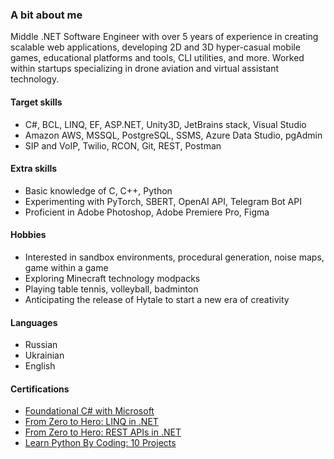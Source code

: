 ### A bit about me
Middle .NET Software Engineer with over 5 years of experience in creating scalable web applications, developing 2D and 3D hyper-casual mobile games, educational platforms and tools, CLI utilities, and more. Worked within startups specializing in drone aviation and virtual assistant technology.

#### Target skills
- C#, BCL, LINQ, EF, ASP.NET, Unity3D, JetBrains stack, Visual Studio
- Amazon AWS, MSSQL, PostgreSQL, SSMS, Azure Data Studio, pgAdmin
- SIP and VoIP, Twilio, RCON, Git, REST, Postman
 
#### Extra skills
- Basic knowledge of C, C++, Python
- Experimenting with PyTorch, SBERT, OpenAI API, Telegram Bot API
- Proficient in Adobe Photoshop, Adobe Premiere Pro, Figma

#### Hobbies
- Interested in sandbox environments, procedural generation, noise maps, game within a game
- Exploring Minecraft technology modpacks
- Playing table tennis, volleyball, badminton
- Anticipating the release of Hytale to start a new era of creativity

#### Languages
- Russian
- Ukrainian
- English

#### Certifications
- [Foundational C# with Microsoft](https://www.freecodecamp.org/certification/rumrunner0/foundational-c-sharp-with-microsoft)
- [From Zero to Hero: LINQ in .NET](https://courses.dometrain.com/certificates/2iyiaqwlvn)
- [From Zero to Hero: REST APIs in .NET](https://courses.dometrain.com/certificates/x4zedurq4t)
- [Learn Python By Coding: 10 Projects](https://www.udemy.com/certificate/UC-14c2f367-4415-4713-a72f-a97f916301f8)

